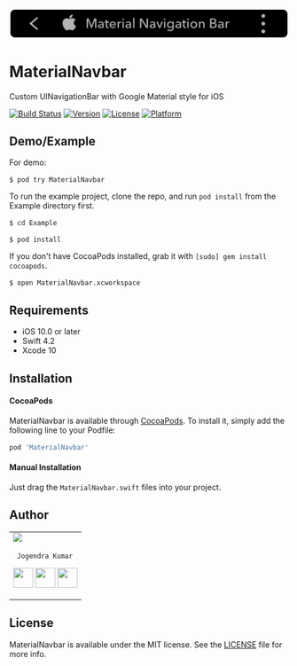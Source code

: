 <img src="/Static/material-navbar-logo@2x.png">


# MaterialNavbar

Custom UINavigationBar with Google Material style for iOS

[![Build Status](https://travis-ci.org/jogendra/material-navigation-bar.svg?branch=master)](https://travis-ci.org/jogendra/material-navigation-bar)
[![Version](https://img.shields.io/cocoapods/v/MaterialNavbar.svg?style=flat)](https://cocoapods.org/pods/MaterialNavbar)
[![License](https://img.shields.io/cocoapods/l/MaterialNavbar.svg?style=flat)](https://cocoapods.org/pods/MaterialNavbar)
[![Platform](https://img.shields.io/cocoapods/p/MaterialNavbar.svg?style=flat)](https://cocoapods.org/pods/MaterialNavbar)

## Demo/Example
For demo:
```
$ pod try MaterialNavbar
```

To run the example project, clone the repo, and run `pod install` from the Example directory first.
```
$ cd Example
```
```
$ pod install
```
If you don't have CocoaPods installed, grab it with `[sudo] gem install cocoapods`.
```
$ open MaterialNavbar.xcworkspace
```

## Requirements
- iOS 10.0 or later
- Swift 4.2
- Xcode 10

## Installation

#### CocoaPods

MaterialNavbar is available through [CocoaPods](https://cocoapods.org). To install
it, simply add the following line to your Podfile:

```ruby
pod 'MaterialNavbar'
```

#### Manual Installation
Just drag the `MaterialNavbar.swift` files into your project.

## Author

<table>
<tr>
<td>
     <img src="https://avatars2.githubusercontent.com/u/20956124?s=400&u=01fab3fc9bb3d2ee799e314d3fe23c54d1deeb07&v=4" width="180"/>
     
     Jogendra Kumar

<p align="center">
<a href = "https://github.com/jogendra"><img src = "http://www.iconninja.com/files/241/825/211/round-collaboration-social-github-code-circle-network-icon.svg" width="36" height = "36"/></a>
<a href = "https://twitter.com/imjog24"><img src = "https://www.shareicon.net/download/2016/07/06/107115_media.svg" width="36" height="36"/></a>
<a href = "https://www.linkedin.com/in/jogendrasingh24/"><img src = "http://www.iconninja.com/files/863/607/751/network-linkedin-social-connection-circular-circle-media-icon.svg" width="36" height="36"/></a>
</p>
</td>
</tr> 
</table>

## License

MaterialNavbar is available under the MIT license. See the [LICENSE](LICENSE) file for more info.
